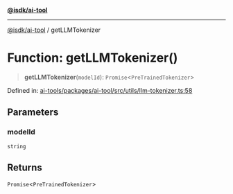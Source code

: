 [**@isdk/ai-tool**](../README.md)

***

[@isdk/ai-tool](../globals.md) / getLLMTokenizer

# Function: getLLMTokenizer()

> **getLLMTokenizer**(`modelId`): `Promise`\<`PreTrainedTokenizer`\>

Defined in: [ai-tools/packages/ai-tool/src/utils/llm-tokenizer.ts:58](https://github.com/isdk/ai-tool.js/blob/a24331161aecd2d7bbd8dc9f9cd3d984871261cb/src/utils/llm-tokenizer.ts#L58)

## Parameters

### modelId

`string`

## Returns

`Promise`\<`PreTrainedTokenizer`\>
